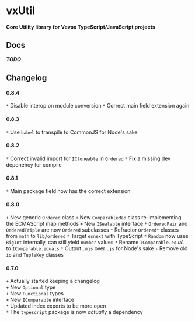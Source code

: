 
# vxUtil
**Core Utility library for Vevox TypeScript/JavaScript projects**

## Docs
***TODO***

## Changelog

#### 0.8.4
`*` Disable interop on module conversion
`*` Correct main field extension again

#### 0.8.3
`*` Use `babel` to transpile to CommonJS for Node's sake

#### 0.8.2
`*` Correct invalid import for `ICloneable` in `Ordered`
`*` Fix a missing dev depenency for compile

#### 0.8.1
`*` Main package field now has the correct extension

#### 0.8.0
`+` New generic `Ordered` class
`+` New `ComparableMap` class re-implementing the ECMAScript map methods
`+` New `ISealable` interface
`*` `OrderedPair` and `OrderedTriple` are now `Ordered` subclasses
`*` Refractor `Ordered*` classes from `math` to `lib/ordered`
`*` Target `esnext` with TypeScript
`*` `Random` now uses `BigInt` internally, can still yield `number` values
`*` Rename `IComparable.equal` to `IComparable.equals`
`*` Output `.mjs` over `.js` for Node's sake
`-` Remove old `io` and `TupleKey` classes

#### 0.7.0
`+` Actually started keeping a changelog  
`+` New `Optional` type  
`+` New `Functional` types  
`+` New `IComparable` interface  
`*` Updated index exports to be more open  
`*` The `typescript` package is now *actually* a dependency
